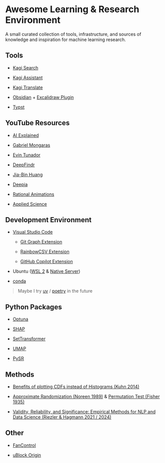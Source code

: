 # Awesome Learning & Research Environment
A small curated collection of tools, infrastructure, and sources of knowledge and inspiration for machine learning research.

## Tools
- [Kagi Search](https://kagi.com/)

- [Kagi Assistant](https://help.kagi.com/kagi/ai/assistant.html)

- [Kagi Translate](https://translate.kagi.com/)

- [Obsidian](https://play.google.com/store/apps/details?id=md.obsidian) + [Excalidraw Plugin](https://obsidian.md/plugins?id=obsidian-excalidraw-plugin)

- [Typst](https://typst.app/)

## YouTube Resources
- [AI Explained](https://www.youtube.com/@aiexplained-official)
  
- [Gabriel Mongaras](https://www.youtube.com/@gabrielmongaras)
  
- [Evin Tunador](https://www.youtube.com/@Tunadorable)
  
- [DeepFindr](https://www.youtube.com/@DeepFindr)
  
- [Jia-Bin Huang](https://www.youtube.com/c/JiaBinHuang)

- [Deepia](https://www.youtube.com/@Deepia-ls2fo)
  
- [Rational Animations](https://www.youtube.com/@RationalAnimations)

- [Applied Science](https://www.youtube.com/@AppliedScience)

## Development Environment
- [Visual Studio Code](https://code.visualstudio.com/)
  
  - [Git Graph Extension](https://github.com/mhutchie/vscode-git-graph)
    
  - [RainbowCSV Extension](https://github.com/mechatroner/vscode_rainbow_csv)
    
  - [GitHub Copilot Extension](https://github.com/features/copilot)
    
- Ubuntu ([WSL 2](https://documentation.ubuntu.com/wsl/stable/howto/install-ubuntu-wsl2/) & [Native Server](https://ubuntu.com/server))
  
- [conda](https://anaconda.org/anaconda/conda)
  
> Maybe I try [uv](https://github.com/astral-sh/uv) / [poetry](https://github.com/python-poetry/poetry)  in the future

## Python Packages

- [Optuna](https://github.com/optuna/optuna)

- [SHAP](https://github.com/shap/shap)

- [SetTransformer](https://github.com/juho-lee/set_transformer)

- [UMAP](https://github.com/lmcinnes/umap)

- [PySR](https://github.com/MilesCranmer/PySR)

## Methods

- [Benefits of plotting CDFs instead of Histograms (Kuhn 2014)](https://www.andata.at/en/software-blog-reader/why-we-love-the-cdf-and-do-not-like-histograms-that-much.html)

- [Approximate Randomization (Noreen 1989)](https://archive.org/details/computerintensiv0000nore) & [Permutation Test (Fisher 1935)](https://home.iitk.ac.in/~shalab/anova/DOE-RAF.pdf)

- [Validity, Reliability, and Significance: Empirical Methods for NLP and Data Science (Riezler & Hagmann 2021 / 2024)](https://www.cl.uni-heidelberg.de/statnlpgroup/empirical_methods/)

## Other

- [FanControl](https://github.com/Rem0o/FanControl.Releases)

- [uBlock Origin](https://github.com/gorhill/uBlock)
